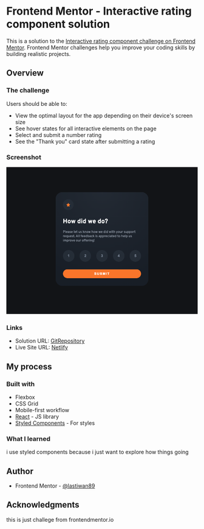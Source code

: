 # Frontend Mentor - Interactive rating component solution

This is a solution to the [Interactive rating component challenge on Frontend Mentor](https://www.frontendmentor.io/challenges/interactive-rating-component-koxpeBUmI). Frontend Mentor challenges help you improve your coding skills by building realistic projects.

## Overview

### The challenge

Users should be able to:

- View the optimal layout for the app depending on their device's screen size
- See hover states for all interactive elements on the page
- Select and submit a number rating
- See the "Thank you" card state after submitting a rating

### Screenshot

![](./src/assets/rating.png)

### Links

- Solution URL: [GitRepository](https://github.com/lastiwan89/fem-rating-component)
- Live Site URL: [Netlify](https://main--loquacious-phoenix-54bcfd.netlify.app/)

## My process

### Built with

- Flexbox
- CSS Grid
- Mobile-first workflow
- [React](https://reactjs.org/) - JS library
- [Styled Components](https://styled-components.com/) - For styles

### What I learned

i use styled components because i just want to explore how things going

## Author

- Frontend Mentor - [@lastiwan89](https://www.frontendmentor.io/profile/lastiwan89)

## Acknowledgments

this is just challege from frontendmentor.io
